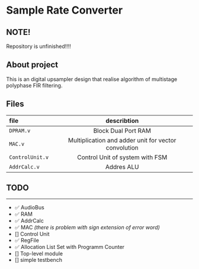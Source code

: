 # Sample Rate Converter

## NOTE!
Repository is unfinished!!!!

## About project

This is an digital upsampler design that realise algorithm of multistage polyphase FIR filtering.

## Files

|file    | describtion |
|:-------|:-----------:|
`DPRAM.v`|Block Dual Port RAM
`MAC.v`  |Multiplication and adder unit for vector convolution
`ControlUnit.v`|Control Unit of system with FSM
`AddrCalc.v`|Addres ALU

## TODO

-------------------------------

* ✅ AudioBus
* ✅ RAM
* ✅ AddrCalc
* ✅ MAC _(there is problem with sign extension of error word)_
* [] Control Unit
* ✅ RegFile
* ✅ Allocation List Set with Programm Counter
* [] Top-level module
* [] simple testbench
